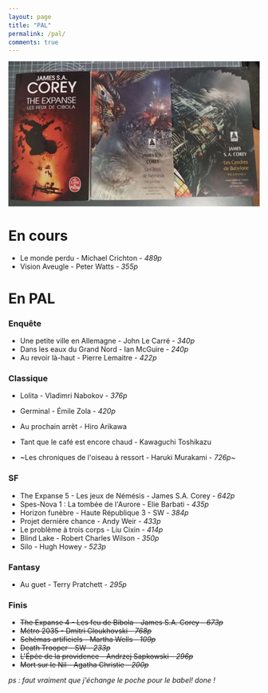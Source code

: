 ```yaml
---
layout: page
title: "PAL"
permalink: /pal/
comments: true
---
```


![The Expanse](https://github.com/homeostasie/bouquins/raw/master/_pics/blog/2024/the-expanse.jpg)

# En cours 


- Le monde perdu - Michael Crichton - *489p*
- Vision Aveugle - Peter Watts - *355p*

# En PAL

### Enquête

- Une petite ville en Allemagne - John Le Carré - *340p*
- Dans les eaux du Grand Nord - Ian McGuire - *240p*
- Au revoir là-haut - Pierre Lemaitre - *422p*

### Classique

- Lolita - Vladimri Nabokov - *376p*
- Germinal - Émile Zola - *420p*
- Au prochain arrêt - Hiro Arikawa
- Tant que le café est encore chaud - Kawaguchi Toshikazu

- ~Les chroniques de l'oiseau à ressort - Haruki Murakami - *726p*~


### SF

- The Expanse 5 - Les jeux de Némésis - James S.A. Corey - *642p*
- Spes-Nova 1 : La tombée de l'Aurore - Elie Barbati - *435p*
- Horizon funèbre - Haute République 3 - SW - *384p*
- Projet dernière chance - Andy Weir - *433p*
- Le problème à trois corps - Liu Cixin - *414p*
- Blind Lake - Robert Charles Wilson - *350p*
- Silo - Hugh Howey - *523p*


### Fantasy

- Au guet - Terry Pratchett - *295p*

### Finis

- ~~The Expanse 4 - Les feu de Bibola - James S.A. Corey - *673p*~~
- ~~Métro 2035 - Dmitri Gloukhovski - *768p*~~
- ~~Schémas artificiels - Martha Wells - *109p*~~
- ~~Death Trooper - SW - *233p*~~
- ~~L'Épée de la providence - Andrzej Sapkowski - *296p*~~
- ~~Mort sur le Nil - Agatha Christie - *200p*~~

*ps : faut vraiment que j'échange le poche pour le babel!*
*done !*
